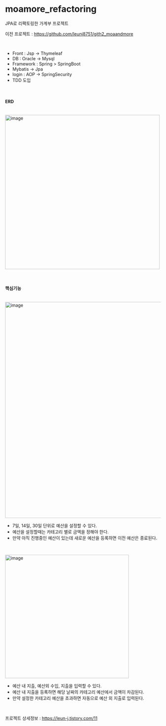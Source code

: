 # moamore_refactoring
JPA로 리팩토링한 가계부 프로젝트


이전 프로젝트 : https://github.com/leunj8751/gith2_moaandmore

&nbsp;


* Front : Jsp  ->  Thymeleaf
* DB : Oracle -> Mysql
* Framework : Spring > SpringBoot
* Mybatis -> Jpa
* login : AOP -> SpringSecurity
* TDD 도입

&nbsp;
&nbsp;

<h4>ERD</h4>
&nbsp;

<img width="500" alt="image" src="https://user-images.githubusercontent.com/68139286/178101315-a0b28262-f772-4c92-bc68-f74df8ae21ae.png">

&nbsp;

<h4>핵심기능</h4>
&nbsp;

<img width="700" alt="image" src="https://user-images.githubusercontent.com/68139286/178101011-d6718445-36b7-48e2-8720-08f552ea355e.png">

* 7일, 14일, 30일 단위로 예산을 설정할 수 있다.
* 예산을 설정할때는 카테고리 별로 금액을 정해야 한다.
* 만약 아직 진행중인 예산이 있는데 새로운 예산을 등록하면 이전 예산은 종료된다.

&nbsp;

<img width="400" alt="image" src="https://user-images.githubusercontent.com/68139286/178101121-ab347417-b4dd-473e-bae7-32deb1240942.png">

* 예산 내 지출, 예산외 수입, 지출을 입력할 수 있다.
* 예산 내 지출을 등록하면 해당 날짜의 카테고리 예산에서 금액이 차감된다.
* 만약 설정한 카테고리 예산을 초과하면 자동으로 예산 외 지출로 입력된다.


&nbsp;

프로젝트 상세정보 : https://leun-j.tistory.com/11




